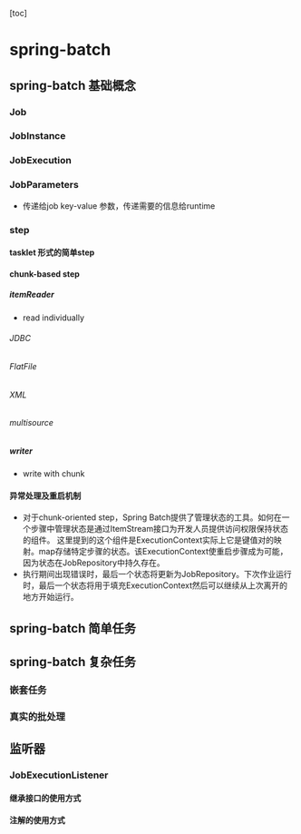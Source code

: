 [toc]
# spring-batch
## spring-batch 基础概念
### Job
### JobInstance
### JobExecution
### JobParameters
- 传递给job key-value 参数，传递需要的信息给runtime
### step
#### tasklet 形式的简单step
#### chunk-based step
##### itemReader
- read individually
###### JDBC
###### FlatFile
###### XML
###### multisource

##### writer
- write with chunk
#### 异常处理及重启机制
- 对于chunk-oriented step，Spring Batch提供了管理状态的工具。如何在一个步骤中管理状态是通过ItemStream接口为开发人员提供访问权限保持状态的组件。
这里提到的这个组件是ExecutionContext实际上它是键值对的映射。map存储特定步骤的状态。该ExecutionContext使重启步骤成为可能，因为状态在JobRepository中持久存在。
- 执行期间出现错误时，最后一个状态将更新为JobRepository。下次作业运行时，最后一个状态将用于填充ExecutionContext然后可以继续从上次离开的地方开始运行。
## spring-batch 简单任务
## spring-batch 复杂任务
### 嵌套任务
### 真实的批处理
## 监听器
### JobExecutionListener
#### 继承接口的使用方式
#### 注解的使用方式

